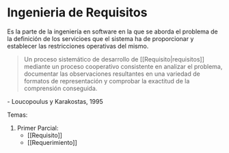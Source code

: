 # Ingenieria de Requisitos
Es la parte de la ingeniería en software en la que se aborda el problema de la definición de los servicioes que el sistema ha de proporcionar y establecer las restricciones operativas del mismo. 

>Un proceso sistemático de desarrollo de [[Requisito|requisitos]] mediante un proceso cooperativo consistente en analizar el problema, documentar las observaciones resultantes en una variedad de formatos de representación y comprobar la exactitud de la comprensión conseguida. 

\- Loucopoulus y Karakostas, 1995

Temas:
1. Primer Parcial:
	- [[Requisito]]
	- [[Requerimiento]]